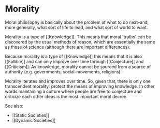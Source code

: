 # Morality
Moral philosophy is basically about the problem of what to do next–and, more generally, what sort of life to lead, and what sort of world to want.

Morality is a type of [[Knowledge]]. This means that moral 'truths' can be discovered by the usual methods of reason, which are essentially the same as those of science (although there are important differences).

Because morality is a type of [[Knowledge]] this means that it is also [[Fallible]] and can only improve over time through [[Conjecture]] and [[Criticism]]. As knowledge, morality cannot be sourced from a source of authority (e.g. governments, social-movements, religions).

Morality iterates and improves over time. So, given that, there is only one transcendent morality: protect the means of improving knowledge. In other words maintaining a culture where people are free to conjecture and criticize each other ideas is the most important moral decree. 

See also:
- [[Static Societies]]
- [[Dynamic Societies]]